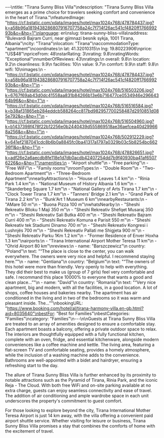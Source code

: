 ---\ntitle: "Tirana Sunny Bliss Villa"\ndescription: "Tirana Sunny Bliss Villa emerges as a prime choice for travelers seeking comfort and convenience in the heart of Tirana."\nfeaturedImage: "https://cf.bstatic.com/xdata/images/hotel/max1024x768/478784437.jpg?k=a58b96a1819438286807916707758a24c7f714f26ac541cf4820ff176699293b&o=&hp=1"\nlanguage: en\nslug: tirana-sunny-bliss-villa\naddress: "Bulevardi Bajram Curri, near gjimnazi besnik sykja, 1001 Tirana, Albania"\ncity: "Tirana"\nlocation: "Tirana"\naccommodationType: "apartment"\ncoordinates:\n  lat: 41.32010315\n  lng: 19.80223906\nprice: "US$48"\npriceFrom: 48\nstarRating: 3\nrating: 9.8\nratingWords: "Exceptional"\nnumberOfReviews: 43\nratings:\n  overall: 9.8\n  location: 9.2\n  cleanliness: 9.9\n  facilities: 10\n  value: 9.7\n  comfort: 9.9\n  staff: 9.8\n  wifi: 10\nimages:\n  - "https://cf.bstatic.com/xdata/images/hotel/max1024x768/478784437.jpg?k=a58b96a1819438286807916707758a24c7f714f26ac541cf4820ff176699293b&o=&hp=1"\n  - "https://cf.bstatic.com/xdata/images/hotel/max1024x768/516503206.jpg?k=6767f69ab43d0dc41558aa831b84266b13e6b716477ce0534946e29664364b96&o=&hp=1"\n  - "https://cf.bstatic.com/xdata/images/hotel/max1024x768/516516584.jpg?k=b38af31865eb284eddcb588264cc817bd982957700258487d2910851d085e792&o=&hp=1"\n  - "https://cf.bstatic.com/xdata/images/hotel/max1024x768/516504960.jpg?k=b1437398f478f22b12256e0b2440439d555869518ae36aefcea40d299668a256&o=&hp=1"\n  - "https://cf.bstatic.com/xdata/images/hotel/max1024x768/502912229.jpg?k=641ef2187041cdc8b6b0a8845fc0ba41317a1797a0329b03c5b8254bc66236f1&o=&hp=1"\n  - "https://cf.bstatic.com/xdata/images/hotel/max1024x768/478826651.jpg?k=adf26e2a6aecdb8fe118e1d7db0acdb42407254dd7b9f40930ba41af65076226&o=&hp=1"\namenities:\n  - "Airport shuttle"\n  - "Free parking"\n  - "Free WiFi"\n  - "Family rooms"\nroomTypes:\n  - "Double Room"\n  - "Two-Bedroom Apartment"\n  - "Three-Bedroom Apartment"\nnearbyAttractions:\n  - "House of Leaves 1.4 km"\n  - "Rinia Park 1.4 km"\n  - "National Museum of History Albania 1.6 km"\n  - "Skanderbeg Square 1.7 km"\n  - "National Gallery of Arts Tirana 1.7 km"\n  - "Clock Tower Tirana 1.7 km"\n  - "Tanners' Bridge 2.1 km"\n  - "Grand Park of Tirana 2.2 km"\n  - "Bunk'Art 1 Museum 6 km"\nnearbyRestaurants:\n  - "AMare 50 m"\n  - "Buona Pizza 100 m"\nwhatsNearby:\n  - "Sheshi Rekreativ Blloku 1 Maji 350 m"\n  - "Sheshi Rekreativ Shefqet Musaraj 350 m"\n  - "Sheshi Rekreativ Sali Butka 400 m"\n  - "Sheshi Rekreativ Bajram Curri 400 m"\n  - "Sheshi Rekreativ Komuna e Parisit 550 m"\n  - "Sheshi Rekreativ tek Stadiumi Dinamo 700 m"\n  - "Sheshi Rekreativ Kongresi i Lushnjës 700 m"\n  - "Sheshi Rekreativ Pallati me Shigjeta 900 m"\n  - "Sheshi Rekreativ Parku 1Km 1.2 km"\n  - "Former Residence of Enver Hoxha 1.3 km"\nairports:\n  - "Tirana International Airport Mother Teresa 11 km"\n  - "Ohrid Airport 80 km"\nreviews:\n  - name: "Barszczewicz"\n    country: "Poland"\n    text: "“The place is close to the center, you can walk everywhere. The owners were very nice and helpful. I recommend staying here.”"\n  - name: "Gentiana"\n    country: "Belgium"\n    text: "“The owners of this hotel were more than friendly. Very openly to help with everything. They did their best to make us (group of 7 girls) feel very comfortable and safe. I recommand this place 10000% to everyone that wants a good and clean place...”"\n  - name: "David"\n    country: "Romania"\n    text: "“Very nice apartment, big and modern, with all the facilities, in a good location. A lot of shops, coffee houses and bakeries nearby. The apartment has air conditioned in the living and in two of the bedrooms so it was warm and pleasant inside. The...”"\nbookingURL: "https://www.booking.com/hotel/al/tirana-harmony-villa.en-gb.html?aid=8035640"\nbestFor: "Best for Families"\nbestCategories: "Families"\ncategory: "Families"\n---\n\nGuests at Tirana Sunny Bliss Villa are treated to an array of amenities designed to ensure a comfortable stay. Each apartment boasts a balcony, offering a private outdoor space to relax. The interiors are thoughtfully equipped with a fully functional kitchen, complete with an oven, fridge, and essential kitchenware, alongside modern conveniences like a coffee machine and kettle. The living area, featuring a flat-screen TV and comfortable seating, provides a homely atmosphere, while the inclusion of a washing machine adds to the convenience. Bathrooms are well-appointed with a bidet and hairdryer, ensuring a refreshing start to the day.

The allure of Tirana Sunny Bliss Villa is further enhanced by its proximity to notable attractions such as the Pyramid of Tirana, Rinia Park, and the iconic Reja - The Cloud. With both free WiFi and on-site parking available at no extra charge, guests can enjoy seamless connectivity and ease of travel. The addition of air conditioning and ample wardrobe space in each unit underscores the property's commitment to guest comfort.

For those looking to explore beyond the city, Tirana International Mother Teresa Airport is just 14 km away, with the villa offering a convenient paid airport shuttle service. Whether visiting for leisure or business, Tirana Sunny Bliss Villa promises a stay that combines the comforts of home with the excitement of travel.